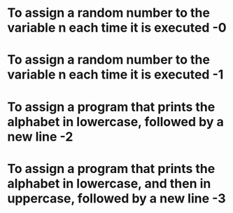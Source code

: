 # To assign a random number to the variable n each time it is executed -0

# To assign a random number to the variable n each time it is executed -1

# To assign a program that prints the alphabet in lowercase, followed by a new line -2

# To assign a program that prints the alphabet in lowercase, and then in uppercase, followed by a new line -3
